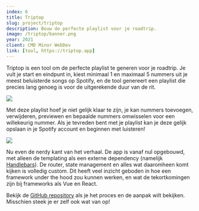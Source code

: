 ```yaml
---
index: 6
title: Triptop
slug: project/triptop
description: Bouw de perfecte playlist voor je roadtrip.
image: /triptop/banner.png
year: 2021
client: CMD Minor WebDev
link: [tool, https://triptop.app]
---
```


<script>
  import Image from '$lib/components/atoms/Image.svelte'
</script>

Triptop is een tool om de perfecte playlist te generen voor je roadtrip. Je vult je start en eindpunt in, kiest minimaal 1 en maximaal 5 nummers uit je meest beluisterde songs op Spotify, en de tool genereert een playlist die precies lang genoeg is voor de uitgerekende duur van de rit.

<Image src="/triptop/generator.png" caption="Je kan goed bijhouden hoe vol de playlist al zit, zodat je weet hoe lang je nog ongeveer moet wachten op een resultaat" format="caption" />

Met deze playlist hoef je niet gelijk klaar te zijn, je kan nummers toevoegen, verwijderen, previewen en bepaalde nummers omwisselen voor een willekeurig nummer. Als je tevreden bent met je playlist kan je deze gelijk opslaan in je Spotify account en beginnen met luisteren!

<Image src="/triptop/saved.png" format="caption" caption="Aan het einde van de flow krijg je je playlist op een zilveren dienblad aangeboden." />

Nu even de nerdy kant van het verhaal. De app is vanaf nul opgebouwd, met alleen de templating als een externe dependency (namelijk [Handlebars](https://handlebarsjs.com)). De router, state management en alles wat daaromheen komt kijken is volledig custom. Dit heeft veel inzicht geboden in hoe een framework under the hood zou kunnen werken, en wat de tekortkomingen zijn bij frameworks als Vue en React.

Bekijk de [GitHub repository](https://github.com/theonejonahgold/web-app-from-scratch-2021) als je het proces en de aanpak wilt bekijken. Misschien steek je er zelf ook wat van op!
